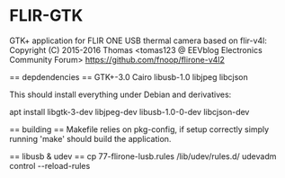 # FLIR-GTK

GTK+ application for FLIR ONE USB thermal camera based on flir-v4l:
  Copyright (C) 2015-2016 Thomas <tomas123 @ EEVblog Electronics Community Forum>
  https://github.com/fnoop/flirone-v4l2


== depdendencies ==
GTK+-3.0
Cairo
libusb-1.0
libjpeg
libcjson

This should install everything under Debian and derivatives:

apt install libgtk-3-dev libjpeg-dev libusb-1.0-0-dev libcjson-dev

== building ==
Makefile relies on pkg-config, if setup correctly simply running 'make'
should build the application.

== libusb & udev ==
cp 77-flirone-lusb.rules /lib/udev/rules.d/
udevadm control --reload-rules

